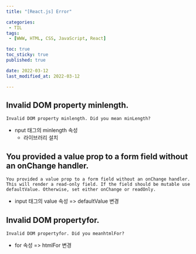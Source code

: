 ```yaml
---
title: "[React.js] Error"

categories:
 - TIL
tags:
 - [WWW, HTML, CSS, JavaScript, React]

toc: true
toc_sticky: true
published: true

date: 2022-03-12
last_modified_at: 2022-03-12

---
```


## Invalid DOM property minlength.

`Invalid DOM property minlength. Did you mean minLength?`

- nput 태그의 minlength 속성
  - 라이브러리 설치



## You provided a value prop to a form field without an onChange handler.

`You provided a value prop to a form field without an onChange handler. This will render a read-only field. If the field should be mutable use defaultValue. Otherwise, set either onChange or readOnly.`

- input 태그의 value 속성 => defaultValue 변경



## Invalid DOM propertyfor.

`Invalid DOM propertyfor. Did you meanhtmlFor?`

- for 속성 => htmlFor 변경
